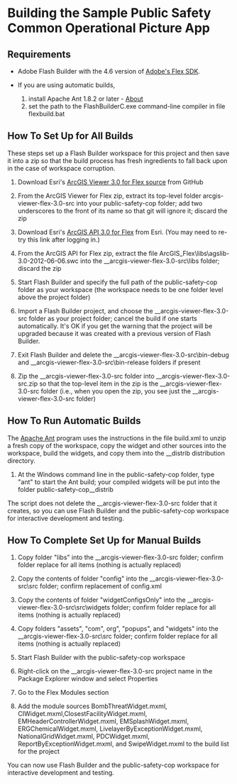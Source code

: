 ﻿# Building the Sample Public Safety Common Operational Picture App

## Requirements

* Adobe Flash Builder with the 4.6 version of
[Adobe's Flex SDK](http://www.adobe.com/devnet/flex/flex-sdk-download.html).

* If you are using automatic builds,
    1. install Apache Ant 1.8.2 or later - [About](http://ant.apache.org/)
    2. set the path to the FlashBuilderC.exe command-line compiler in file flexbuild.bat

## How To Set Up for All Builds

These steps set up a Flash Builder workspace for this project and then save it into a zip so that the
build process has fresh ingredients to fall back upon in the case of workspace corruption.

1. Download Esri's
[ArcGIS Viewer 3.0 for Flex source](https://github.com/Esri/arcgis-viewer-flex/archive/3.0-src.zip)
from GitHub

2. From the ArcGIS Viewer for Flex zip, extract its top-level folder arcgis-viewer-flex-3.0-src
into your public-safety-cop folder; add two underscores to the front of its name so that git will ignore it;
discard the zip

3. Download Esri's
[ArcGIS API 3.0 for Flex](http://www.esri.com/apps/products/download/index.cfm?fuseaction=download.main&downloadid=801)
from Esri. (You may need to re-try this link after logging in.)

4. From the ArcGIS API for Flex zip, extract the file ArcGIS_Flex\libs\agslib-3.0-2012-06-06.swc
into the __arcgis-viewer-flex-3.0-src\libs folder; discard the zip

5. Start Flash Builder and specify the full path of the public-safety-cop folder as your workspace
(the workspace needs to be one folder level above the project folder)

6. Import a Flash Builder project, and choose the __arcgis-viewer-flex-3.0-src folder as your project
folder; cancel the build if one starts automatically. It's OK if you get the warning that the project will be
upgraded because it was created with a previous version of Flash Builder.

7. Exit Flash Builder and delete the __arcgis-viewer-flex-3.0-src\bin-debug and
__arcgis-viewer-flex-3.0-src\bin-release folders if present

8. Zip the __arcgis-viewer-flex-3.0-src folder into __arcgis-viewer-flex-3.0-src.zip
so that the top-level item in the zip is the __arcgis-viewer-flex-3.0-src folder (i.e.,
when you open the zip, you see just the __arcgis-viewer-flex-3.0-src folder)

## How To Run Automatic Builds

The [Apache Ant](http://ant.apache.org/bindownload.cgi)
program uses the instructions in the file build.xml to unzip a fresh copy of the workspace,
copy the widget and other sources into the workspace, build the widgets, and copy them into the
__distrib distribution directory.

1. At the Windows command line in the public-safety-cop folder, type "ant" to start the Ant build; your
compiled widgets will be put into the folder public-safety-cop\__distrib

The script does not delete the __arcgis-viewer-flex-3.0-src folder that it creates, so
you can use Flash Builder and the public-safety-cop workspace for interactive development and testing.

## How To Complete Set Up for Manual Builds

1. Copy folder "libs"
into the __arcgis-viewer-flex-3.0-src folder;
confirm folder replace for all items (nothing is actually replaced)

2. Copy the contents of folder "config"
into the __arcgis-viewer-flex-3.0-src\src folder;
confirm replacement of config.xml

3. Copy the contents of folder "widgetConfigsOnly"
into the __arcgis-viewer-flex-3.0-src\src\widgets folder;
confirm folder replace for all items (nothing is actually replaced)

4. Copy folders "assets", "com", org", "popups", and "widgets"
into the __arcgis-viewer-flex-3.0-src\src folder;
confirm folder replace for all items (nothing is actually replaced)

5. Start Flash Builder with the public-safety-cop workspace

6. Right-click on the __arcgis-viewer-flex-3.0-src project name in the Package Explorer window and
select Properties

7. Go to the Flex Modules section

8. Add the module sources
BombThreatWidget.mxml, CIWidget.mxml,ClosestFacilityWidget.mxml,
EMHeaderControllerWidget.mxml, EMSplashWidget.mxml, ERGChemicalWidget.mxml,
LivelayerByExceptionWidget.mxml, NationalGridWidget.mxml, PDCWidget.mxml,
ReportByExceptionWidget.mxml, and SwipeWidget.mxml
to the build list for the project

You can now use Flash Builder and the public-safety-cop workspace for interactive development and testing.
